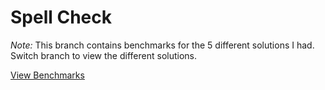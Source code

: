 # Spell Check

*Note:* This branch contains benchmarks for the 5 different solutions I had. Switch branch to view the different solutions.

[View Benchmarks](BENCHMARKS.md)
